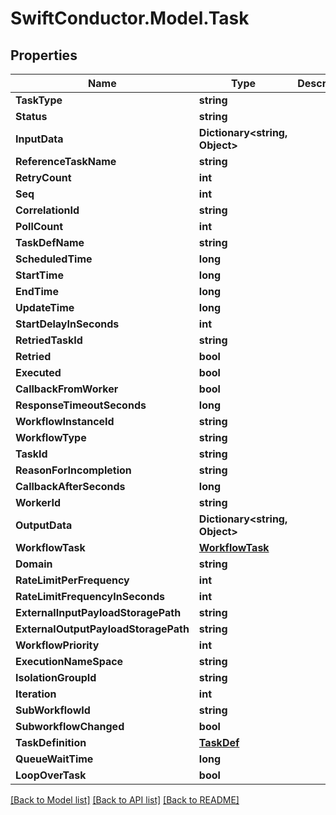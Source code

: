# SwiftConductor.Model.Task

## Properties

Name | Type | Description | Notes
------------ | ------------- | ------------- | -------------
**TaskType** | **string** |  | [optional] 
**Status** | **string** |  | [optional] 
**InputData** | **Dictionary&lt;string, Object&gt;** |  | [optional] 
**ReferenceTaskName** | **string** |  | [optional] 
**RetryCount** | **int** |  | [optional] 
**Seq** | **int** |  | [optional] 
**CorrelationId** | **string** |  | [optional] 
**PollCount** | **int** |  | [optional] 
**TaskDefName** | **string** |  | [optional] 
**ScheduledTime** | **long** |  | [optional] 
**StartTime** | **long** |  | [optional] 
**EndTime** | **long** |  | [optional] 
**UpdateTime** | **long** |  | [optional] 
**StartDelayInSeconds** | **int** |  | [optional] 
**RetriedTaskId** | **string** |  | [optional] 
**Retried** | **bool** |  | [optional] 
**Executed** | **bool** |  | [optional] 
**CallbackFromWorker** | **bool** |  | [optional] 
**ResponseTimeoutSeconds** | **long** |  | [optional] 
**WorkflowInstanceId** | **string** |  | [optional] 
**WorkflowType** | **string** |  | [optional] 
**TaskId** | **string** |  | [optional] 
**ReasonForIncompletion** | **string** |  | [optional] 
**CallbackAfterSeconds** | **long** |  | [optional] 
**WorkerId** | **string** |  | [optional] 
**OutputData** | **Dictionary&lt;string, Object&gt;** |  | [optional] 
**WorkflowTask** | [**WorkflowTask**](WorkflowTask.md) |  | [optional] 
**Domain** | **string** |  | [optional] 
**RateLimitPerFrequency** | **int** |  | [optional] 
**RateLimitFrequencyInSeconds** | **int** |  | [optional] 
**ExternalInputPayloadStoragePath** | **string** |  | [optional] 
**ExternalOutputPayloadStoragePath** | **string** |  | [optional] 
**WorkflowPriority** | **int** |  | [optional] 
**ExecutionNameSpace** | **string** |  | [optional] 
**IsolationGroupId** | **string** |  | [optional] 
**Iteration** | **int** |  | [optional] 
**SubWorkflowId** | **string** |  | [optional] 
**SubworkflowChanged** | **bool** |  | [optional] 
**TaskDefinition** | [**TaskDef**](TaskDef.md) |  | [optional] 
**QueueWaitTime** | **long** |  | [optional] 
**LoopOverTask** | **bool** |  | [optional] 

[[Back to Model list]](../README.md#documentation-for-models) [[Back to API list]](../README.md#documentation-for-api-endpoints) [[Back to README]](../README.md)

